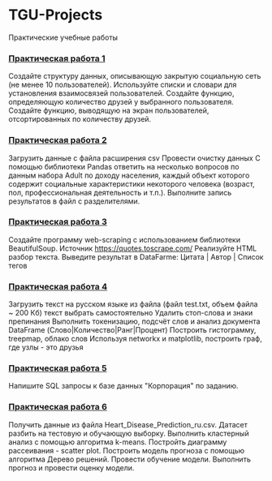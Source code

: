 # TGU-Projects
Практические учебные работы 

### <a href='https://github.com/KateFilippova/TGU-Projects/blob/main/%D0%9F%D1%80%D0%B0%D0%BA%D1%82%D0%B8%D1%87%D0%B5%D1%81%D0%BA%D0%B0%D1%8F%20%D1%80%D0%B0%D0%B1%D0%BE%D1%82%D0%B0%201/%D0%9F%D1%80%D0%B0%D0%BA%D1%82%D0%B8%D1%87%D0%B5%D1%81%D0%BA%D0%BE%D0%B5_%D0%B7%D0%B0%D0%B4%D0%B0%D0%BD%D0%B8%D0%B5_1_%D0%A4%D0%B8%D0%BB%D0%B8%D0%BF%D0%BF%D0%BE%D0%B2%D0%B0%D0%95%D0%92.ipynb'>Практическая работа 1</a>
Создайте структуру данных, описывающую закрытую социальную сеть (не менее 10 пользователей). Используйте списки и словари для установления взаимосвязей пользователей.
Создайте функцию, определяющую количество друзей у выбранного пользователя.
Создайте функцию, выводящую на экран пользователей, отсортированных по количеству друзей.

### <a href='https://github.com/KateFilippova/TGU-Projects/blob/main/%D0%9F%D1%80%D0%B0%D0%BA%D1%82%D0%B8%D1%87%D0%B5%D1%81%D0%BA%D0%B0%D1%8F%20%D1%80%D0%B0%D0%B1%D0%BE%D1%82%D0%B0%202/%D0%9F%D1%80%D0%B0%D0%BA%D1%82%D0%B8%D1%87%D0%B5%D1%81%D0%BA%D0%BE%D0%B5_%D0%B7%D0%B0%D0%BD%D1%8F%D1%82%D0%B8%D0%B5_2.ipynb'>Практическая работа 2</a>
Загрузить данные с файла расширения csv 
Провести очистку данных
С помощью библиотеки Pandas ответить на несколько вопросов по данным набора Adult по доходу населения, каждый объект которого содержит социальные характеристики некоторого человека (возраст, пол, профессиональная деятельность и т.п.).
Выполните запись результатов в файл с разделителями.

### <a href='https://github.com/KateFilippova/TGU-Projects/blob/main/%D0%9F%D1%80%D0%B0%D0%BA%D1%82%D0%B8%D1%87%D0%B5%D1%81%D0%BA%D0%B0%D1%8F%20%D1%80%D0%B0%D0%B1%D0%BE%D1%82%D0%B0%203/%D0%9F%D1%80%D0%B0%D0%BA%D1%82%D0%B8%D1%87%D0%B5%D1%81%D0%BA%D0%BE%D0%B5_%D0%B7%D0%B0%D0%B4%D0%B0%D0%BD%D0%B8%D0%B5_%E2%84%963.ipynb'>Практическая работа 3</a>
Создайте программу web-scraping с использованием библиотеки BeautifulSoup. Источник https://quotes.toscrape.com/
Реализуйте HTML разбор текста.
Выведите результат в DataFarme: Цитата | Автор | Список тегов

### <a href='https://github.com/KateFilippova/TGU-Projects/blob/main/%D0%9F%D1%80%D0%B0%D0%BA%D1%82%D0%B8%D1%87%D0%B5%D1%81%D0%BA%D0%B0%D1%8F%20%D1%80%D0%B0%D0%B1%D0%BE%D1%82%D0%B0%204/%D0%9F%D1%80%D0%B0%D0%BA%D1%82%D0%B8%D1%87%D0%B5%D1%81%D0%BA%D0%B0%D1%8F_%D1%80%D0%B0%D0%B1%D0%BE%D1%82%D0%B0_%E2%84%96_4.ipynb'>Практическая работа 4</a>
Загрузить текст на русском языке из файла (файл test.txt, объем файла ~ 200 Кб) текст выбрать самостоятельно
Удалить стоп-слова и знаки препинания
Выполнить токенизацию, подсчёт слов и анализ документа DataFrame (Слово|Количество|Ранг|Процент)
Построить гистограмму, treepmap, облако слов
Используя networkx и matplotlib, построить граф, где узлы - это друзья

### <a href='https://github.com/KateFilippova/TGU-Projects/edit/main/%D0%9F%D1%80%D0%B0%D0%BA%D1%82%D0%B8%D1%87%D0%B5%D1%81%D0%BA%D0%B0%D1%8F%20%D1%80%D0%B0%D0%B1%D0%BE%D1%82%D0%B0%205/%D0%9F%D1%80%D0%B0%D1%82%D0%B8%D1%87%D0%B5%D1%81%D0%BA%D0%B0%D1%8F_%D1%80%D0%B0%D0%B1%D0%BE%D1%82%D0%B0_5.sql'>Практическая работа 5</a>
Напишите SQL запросы к базе данных "Корпорация" по заданию.

### <a href='https://github.com/KateFilippova/TGU-Projects/blob/main/%D0%9F%D1%80%D0%B0%D0%BA%D1%82%D0%B8%D1%87%D0%B5%D1%81%D0%BA%D0%B0%D1%8F%20%D1%80%D0%B0%D0%B1%D0%BE%D1%82%D0%B0%206/%D0%9F%D1%80%D0%B0%D0%BA%D1%82%D0%B8%D1%87%D0%B5%D1%81%D0%BA%D0%BE%D0%B5%20%D0%B7%D0%B0%D0%B4%D0%B0%D0%BD%D0%B8%D0%B5%206_%D0%A4%D0%B8%D0%BB%D0%B8%D0%BF%D0%BF%D0%BE%D0%B2%D0%B0.ipynb'>Практическая работа 6</a>
Получить данные из файла Heart_Disease_Prediction_ru.csv. Датасет разбить на тестовую и обучающую выборку.
Выполнить кластерный анализ с помощью алгоритма k-means.
Постройть диаграмму рассеивания - scatter plot.
Построить модель прогноза с помощью алгоритма Дерево решений. Провести обучение модели.
Выполнить прогноз и провести оценку модели.

